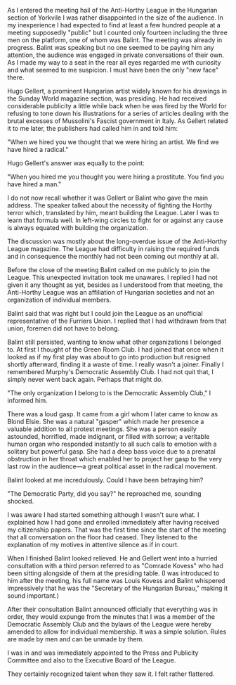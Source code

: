 As I entered the meeting hail of the Anti-Horthy League in the Hungarian section of Yorkvile I was rather disappointed in the size of the audience. In my inexperience I had expected to find at least a few hundred people at a meeting supposedly "public" but I counted only fourteen including the three men on the platform, one of whom was Balint. The meeting was already in progress. Balint was speaking but no one seemed to be paying him any attention, the audience was engaged in private conversations of their own. As I made my way to a seat in the rear all eyes regarded me with curiosity and what seemed to me suspicion. I must have been the only "new face" there.

Hugo Gellert, a prominent Hungarian artist widely known for his drawings in the Sunday World magazine section, was presiding. He had received considerable publicity a little while back when he was fired by the World for refusing to tone down his illustrations for a series of articles dealing with the brutal excesses of Mussolini's Fascist government in Italy. As Gellert related it to me later, the publishers had called him in and told him:

"When we hired you we thought that we were hiring an artist. We find we have hired a radical."

Hugo Gellert's answer was equally to the point:

"When you hired me you thought you were hiring a prostitute. You find you have hired a man."

I do not now recall whether it was Gellert or Balint who gave the main address. The speaker talked about the necessity of fighting the Horthy terror which, translated by him, meant building the League. Later I was to learn that formula well. In left-wing circles to fight for or against any cause is always equated with building the organization.

The discussion was mostly about the long-overdue issue of the Anti-Horthy League magazine. The League had difficulty in raising the required funds and in consequence the monthly had not been coming out monthly at all.

Before the close of the meeting Balint called on me publicly to join the League. This unexpected invitation took me unawares. I replied I had not given it any thought as yet, besides as I understood from that meeting, the Anti-Horthy League was an affiliation of Hungarian societies and not an organization of individual members.

Balint said that was right but I could join the League as an unofficial representative of the Furriers Union. I replied that I had withdrawn from that union, foremen did not have to belong.

Balint still persisted, wanting to know what other organizations I belonged to. At first I thought of the Green Room Club. I had joined that once when it looked as if my first play was about to go into production but resigned shortly afterward, finding it a waste of time. I really wasn't a joiner. Finally I remembered Murphy's Democratic Assembly Club. I had not quit that, I simply never went back again. Perhaps that might do.

"The only organization I belong to is the Democratic Assembly Club," I informed him.

There was a loud gasp. It came from a girl whom I later came to know as Blond Elsie. She was a natural "gasper" which made her presence a valuable addition to all protest meetings. She was a person easily astounded, horrified, made indignant, or filled with sorrow; a veritable human organ who responded instantly to all such calls to emotion with a solitary but powerful gasp. She had a deep bass voice due to a prenatal obstruction in her throat which enabled her to project her gasp to the very last row in the audience—a great political asset in the radical movement.

Balint looked at me incredulously. Could I have been betraying him?

"The Democratic Party, did you say?" he reproached me, sounding shocked.

I was aware I had started something although I wasn't sure what. I explained how I had gone and enrolled immediately after having received my citizenship papers. That was the first time since the start of the meeting that all conversation on the floor had ceased. They listened to the explanation of my motives in attentive silence as if in court.

When I finished Balint looked relieved. He and Gellert went into a hurried consultation with a third person referred to as "Comrade Kovess" who had been sitting alongside of them at the presiding table. (I was introduced to him after the meeting, his full name was Louis Kovess and Balint whispered impressively that he was the "Secretary of the Hungarian Bureau," making it sound important.)

After their consultation Balint announced officially that everything was in order, they would expunge from the minutes that I was a member of the Democratic Assembly Club and the bylaws of the League were hereby amended to allow for individual membership. It was a simple solution. Rules are made by men and can be unmade by them.

I was in and was immediately appointed to the Press and Publicity Committee and also to the Executive Board of the League.

They certainly recognized talent when they saw it. I felt rather flattered.
